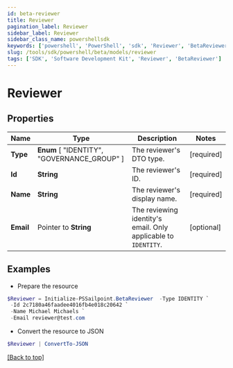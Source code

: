 ```yaml
---
id: beta-reviewer
title: Reviewer
pagination_label: Reviewer
sidebar_label: Reviewer
sidebar_class_name: powershellsdk
keywords: ['powershell', 'PowerShell', 'sdk', 'Reviewer', 'BetaReviewer'] 
slug: /tools/sdk/powershell/beta/models/reviewer
tags: ['SDK', 'Software Development Kit', 'Reviewer', 'BetaReviewer']
---
```



# Reviewer

## Properties

Name | Type | Description | Notes
------------ | ------------- | ------------- | -------------
**Type** |   **Enum** [  "IDENTITY",    "GOVERNANCE_GROUP" ] | The reviewer's DTO type. | [required]
**Id** |  **String** | The reviewer's ID. | [required]
**Name** |  **String** | The reviewer's display name. | [required]
**Email** |  Pointer to **String** | The reviewing identity's email. Only applicable to `IDENTITY`. | [optional] 

## Examples

- Prepare the resource
```powershell
$Reviewer = Initialize-PSSailpoint.BetaReviewer  -Type IDENTITY `
 -Id 2c7180a46faadee4016fb4e018c20642 `
 -Name Michael Michaels `
 -Email reviewer@test.com
```

- Convert the resource to JSON
```powershell
$Reviewer | ConvertTo-JSON
```


[[Back to top]](#) 

